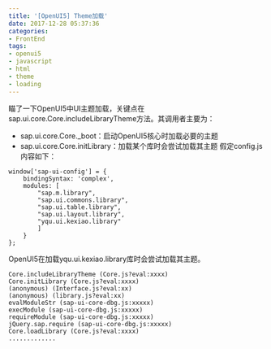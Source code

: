 ```yaml
---
title: '[OpenUI5] Theme加载'
date: 2017-12-28 05:37:36
categories: 
- FrontEnd
tags: 
- openui5
- javascript
- html
- theme
- loading
---
```

瞄了一下OpenUI5中UI主题加载，关键点在sap.ui.core.Core.includeLibraryTheme方法。其调用者主要为：
- sap.ui.core.Core._boot：启动OpenUI5核心时加载必要的主题 
- sap.ui.core.Core.initLibrary：加载某个库时会尝试加载其主题 
假定config.js内容如下：
```
window['sap-ui-config'] = {
    bindingSyntax: 'complex',
    modules: [
        "sap.m.library",
        "sap.ui.commons.library",
        "sap.ui.table.library",
        "sap.ui.layout.library",
        "yqu.ui.kexiao.library"        
        ]
    }
};
```
OpenUI5在加载yqu.ui.kexiao.library库时会尝试加载其主题。
```
Core.includeLibraryTheme (Core.js?eval:xxxx)
Core.initLibrary (Core.js?eval:xxxx)
(anonymous) (Interface.js?eval:xx)
(anonymous) (library.js?eval:xx)
evalModuleStr (sap-ui-core-dbg.js:xxxxx)
execModule (sap-ui-core-dbg.js:xxxxx)
requireModule (sap-ui-core-dbg.js:xxxxx)
jQuery.sap.require (sap-ui-core-dbg.js:xxxxx)
Core.loadLibrary (Core.js?eval:xxxx)
.............
```